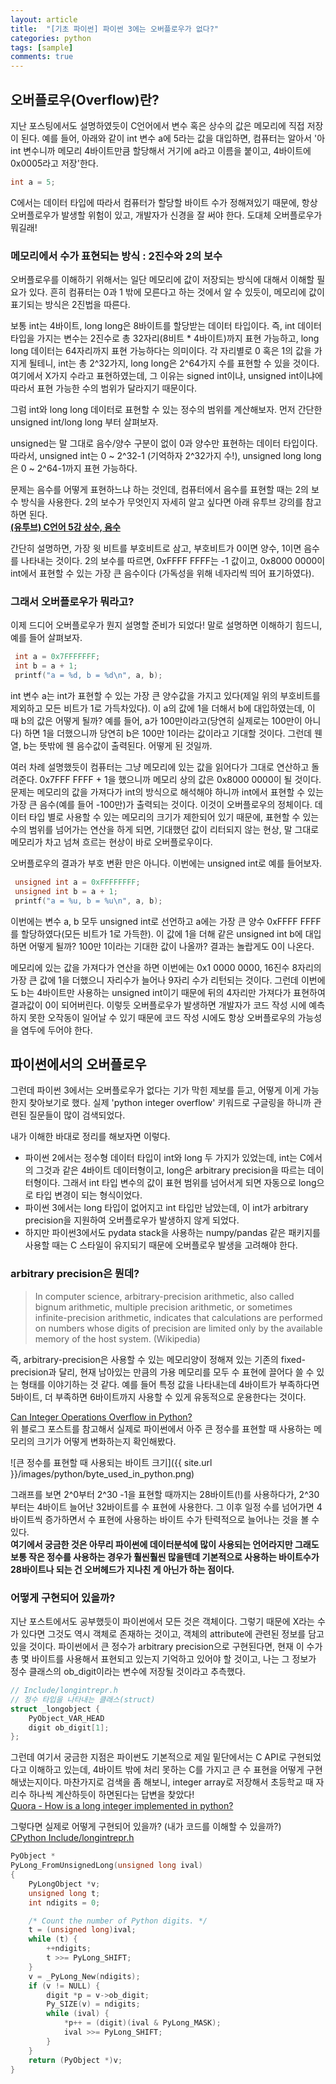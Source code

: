 ```yaml
---
layout: article
title:  "[기초 파이썬] 파이썬 3에는 오버플로우가 없다?"
categories: python
tags: [sample]
comments: true
---
```


## 오버플로우(Overflow)란?
지난 포스팅에서도 설명하였듯이 C언어에서 변수 혹은 상수의 값은 메모리에 직접 저장이 된다. 예를 들어, 아래와 같이 int 변수 a에 5라는 값을 대입하면, 컴퓨터는 알아서 '아 int 변수니까 메모리 4바이트만큼 할당해서 거기에 a라고 이름을 붙이고, 4바이트에 0x0005라고 저장'한다.  
~~~c++
int a = 5;
~~~

C에서는 데이터 타입에 따라서 컴퓨터가 할당할 바이트 수가 정해져있기 때문에, 항상 오버플로우가 발생할 위험이 있고, 개발자가 신경을 잘 써야 한다. 도대체 오버플로우가 뭐길래!  

### 메모리에서 수가 표현되는 방식 : 2진수와  2의 보수  
오버플로우를 이해하기 위해서는 일단 메모리에 값이 저장되는 방식에 대해서 이해할 필요가 있다. 흔히 컴퓨터는 0과 1 밖에 모른다고 하는 것에서 알 수 있듯이, 메모리에 값이 표기되는 방식은 2진법을 따른다.  

보통 int는 4바이트, long long은 8바이트를 할당받는 데이터 타입이다. 즉, int 데이터 타입을 가지는 변수는 2진수로 총 32자리(8비트 * 4바이트)까지 표현 가능하고, long long 데이터는 64자리까지 표현 가능하다는 의미이다. 각 자리별로 0 혹은 1의 값을 가지게 될테니, int는 총 2^32가지, long long은 2^64가지 수를 표현할 수 있을 것이다. 여기에서 X가지 수라고 표현하였는데, 그 이유는 signed int이냐, unsigned int이냐에 따라서 표현 가능한 수의 범위가 달라지기 때문이다.  

그럼 int와 long long 데이터로 표현할 수 있는 정수의 범위를 계산해보자.  먼저 간단한 unsigned int/long long 부터 살펴보자.  

unsigned는 말 그대로 음수/양수 구분이 없이 0과 양수만 표현하는 데이터 타입이다. 따라서, unsigned int는 0 ~ 2^32-1 (기억하자 2^32가지 수!), unsigned long long은 0 ~ 2^64-1까지 표현 가능하다.  

문제는 음수를 어떻게 표현하느냐 하는 것인데, 컴퓨터에서 음수를 표현할 때는 2의 보수 방식을 사용한다. 2의 보수가 무엇인지 자세히 알고 싶다면 아래 유투브 강의를 참고하면 된다.  
**[(유투브) C언어 5강 상수, 음수](https://youtu.be/xiGF42FTgx0)**  

간단히 설명하면, 가장 윗 비트를 부호비트로 삼고, 부호비트가 0이면 양수, 1이면 음수를 나타내는 것이다. 2의 보수를 따르면, 0xFFFF FFFF는 -1 값이고, 0x8000 0000이 int에서 표현할 수 있는 가장 큰 음수이다 (가독성을 위해 네자리씩 띄어 표기하였다).

### 그래서 오버플로우가 뭐라고?  
이제 드디어 오버플로우가 뭔지 설명할 준비가 되었다! 말로 설명하면 이해하기 힘드니, 예를 들어 살펴보자.

~~~c++
 int a = 0x7FFFFFFF;
 int b = a + 1;
 printf("a = %d, b = %d\n", a, b);
~~~
int 변수 a는 int가 표현할 수 있는 가장 큰 양수값을 가지고 있다(제일 위의 부호비트를 제외하고 모든 비트가 1로 가득차있다). 이 a의 값에 1을 더해서 b에 대입하였는데, 이 때 b의 값은 어떻게 될까? 예를 들어, a가 100만이라고(당연히 실제로는 100만이 아니다) 하면 1을 더했으니까 당연히 b은 100만 1이라는 값이라고 기대할 것이다. 그런데 웬열, b는 뜻밖에 웬 음수값이 출력된다. 어떻게 된 것일까.  

여러 차례 설명했듯이 컴퓨터는 그냥 메모리에 있는 값을 읽어다가 그대로 연산하고 돌려준다. 0x7FFF FFFF + 1을 했으니까 메모리 상의 값은 0x8000 0000이 될 것이다. 문제는 메모리의 값을 가져다가 int의 방식으로 해석해야 하니까 int에서 표현할 수 있는 가장 큰 음수(예를 들어 -100만)가 출력되는 것이다. 이것이 오버플로우의 정체이다. 데이터 타입 별로 사용할 수 있는 메모리의 크기가 제한되어 있기 때문에, 표현할 수 있는 수의 범위를 넘어가는 연산을 하게 되면, 기대했던 값이 리터되지 않는 현상, 말 그대로 메모리가 차고 넘쳐 흐르는 현상이 바로 오버플로우이다.  

오버플로우의 결과가 부호 변환 만은 아니다. 이번에는 unsigned int로 예를 들어보자.
~~~c++
 unsigned int a = 0xFFFFFFFF;
 unsigned int b = a + 1;
 printf("a = %u, b = %u\n", a, b);
~~~
이번에는 변수 a, b 모두 unsigned int로 선언하고 a에는 가장 큰 양수 0xFFFF FFFF를 할당하였다(모든 비트가 1로 가득한). 이 값에 1을 더해 같은 unsigned int b에 대입하면 어떻게 될까? 100만 1이라는 기대한 값이 나올까? 결과는 놀랍게도 0이 나온다.  

메모리에 있는 값을 가져다가 연산을 하면 이번에는 0x1 0000 0000, 16진수 8자리의 가장 큰 값에 1을 더했으니 자리수가 늘어나 9자리 수가 리턴되는 것이다. 그런데 이번에도 b는 4바이트만 사용하는 unsigned int이기 때문에 뒤의 4자리만 가져다가 표현하여 결과값이 0이 되어버린다. 이렇듯 오버플로우가 발생하면 개발자가 코드 작성 시에 예측하지 못한 오작동이 일어날 수 있기 때문에 코드 작성 시에도 항상 오버플로우의 가능성을 염두에 두어야 한다.  

## 파이썬에서의 오버플로우  
그런데 파이썬 3에서는 오버플로우가 없다는 기가 막힌 제보를 듣고, 어떻게 이게 가능한지 찾아보기로 했다. 실제 'python integer overflow' 키워드로 구글링을 하니까 관련된 질문들이 많이 검색되었다.  

내가 이해한 바대로 정리를 해보자면 이렇다.  
- 파이썬 2에서는 정수형 데이터 타입이 int와 long 두 가지가 있었는데, int는 C에서의 그것과 같은 4바이트 데이터형이고, long은 arbitrary precision을 따르는 데이터형이다. 그래서 int 타입 변수의 값이 표현 범위를 넘어서게 되면 자동으로 long으로 타입 변경이 되는 형식이었다.  
- 파이썬 3에서는 long 타입이 없어지고 int 타입만 남았는데, 이 int가 arbitrary precision을 지원하여 오버플로우가 발생하지 않게 되었다.  
- 하지만 파이썬3에서도 pydata stack을 사용하는 numpy/pandas 같은 패키지를 사용할 때는 C 스타일이 유지되기 때문에 오버플로우 발생을 고려해야 한다.

### arbitrary precision은 뭔데?
> In computer science, arbitrary-precision arithmetic, also called bignum arithmetic, multiple precision arithmetic, or sometimes infinite-precision arithmetic, indicates that calculations are performed on numbers whose digits of precision are limited only by the available memory of the host system. (Wikipedia)  

즉, arbitrary-precision은 사용할 수 있는 메모리양이 정해져 있는  기존의 fixed-precision과 달리, 현재 남아있는 만큼의 가용 메모리를 모두 수 표현에 끌어다 쓸 수 있는 형태를 이야기하는 것 같다. 예를 들어 특정 값을 나타내는데 4바이트가 부족하다면 5바이트, 더 부족하면 6바이트까지 사용할 수 있게 유동적으로 운용한다는 것이다.  

[Can Integer Operations Overflow in Python?](http://mortada.net/can-integer-operations-overflow-in-python.html)  
위 블로그 포스트를 참고해서 실제로 파이썬에서 아주 큰 정수를 표현할 때 사용하는 메모리의 크기가 어떻게 변화하는지 확인해봤다.  

![큰 정수를 표현할 때 사용되는 바이트 크기]({{ site.url }}/images/python/byte_used_in_python.png)

그래프를 보면 2^0부터 2^30 -1을 표현할 때까지는 28바이트(!)를 사용하다가, 2^30부터는 4바이트 늘어난 32바이트를 수 표현에 사용한다. 그 이후 일정 수를 넘어가면 4바이트씩 증가하면서 수 표현에 사용하는 바이트 수가 탄력적으로 늘어나는 것을 볼 수 있다.  
**여기에서 궁금한 것은 아무리 파이썬에 데이터분석에 많이 사용되는 언어라지만 그래도 보통 작은 정수를 사용하는 경우가 훨씬훨씬 많을텐데 기본적으로 사용하는 바이트수가 28바이트나 되는 건 오버헤드가 지나친 게 아닌가 하는 점이다.**  


### 어떻게 구현되어 있을까?
지난 포스트에서도 공부했듯이 파이썬에서 모든 것은 객체이다. 그렇기 때문에 X라는 수가 있다면 그것도 역시 객체로 존재하는 것이고, 객체의 attribute에 관련된 정보를 담고 있을 것이다. 파이썬에서 큰 정수가 arbitrary precision으로 구현된다면, 현재 이 수가 총 몇 바이트를 사용해서 표현되고 있는지 기억하고 있어야 할 것이고, 나는 그 정보가 정수 클래스의 ob_digit이라는 변수에 저장될 것이라고 추측했다.   

~~~c++
// Include/longintrepr.h
// 정수 타입을 나타내는 클래스(struct)
struct _longobject {
	PyObject_VAR_HEAD
	digit ob_digit[1];
};
~~~

그런데 여기서 궁금한 지점은 파이썬도 기본적으로 제일 밑단에서는 C API로 구현되었다고 이해하고 있는데, 4바이트 밖에 처리 못하는 C를 가지고 큰 수 표현을 어떻게 구현해냈는지이다. 마찬가지로 검색을 좀 해보니, integer array로 저장해서 초등학교 때 자리수 하나씩 계산하듯이 하면된다는 답변을 찾았다!  
[Quora - How is a long integer implemented in python?](https://www.quora.com/How-is-a-long-integer-implemented-in-python)  


그렇다면 실제로 어떻게 구현되어 있을까? (내가 코드를 이해할 수 있을까?)  
[CPython Include/longintrepr.h](https://hg.python.org/cpython/file/f8942b8e6774/Include/longintrepr.h)
~~~c++
PyObject *
PyLong_FromUnsignedLong(unsigned long ival)
{
	PyLongObject *v;
	unsigned long t;
	int ndigits = 0;

	/* Count the number of Python digits. */
	t = (unsigned long)ival;
	while (t) {
		++ndigits;
		t >>= PyLong_SHIFT;
	}
	v = _PyLong_New(ndigits);
	if (v != NULL) {
		digit *p = v->ob_digit;
		Py_SIZE(v) = ndigits;
		while (ival) {
			*p++ = (digit)(ival & PyLong_MASK);
			ival >>= PyLong_SHIFT;
		}
	}
	return (PyObject *)v;
}
~~~
